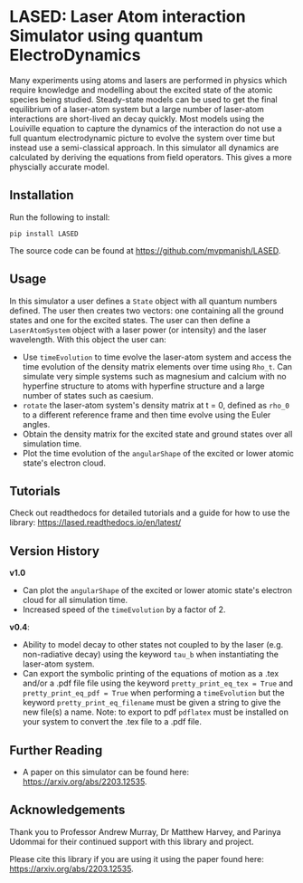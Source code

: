 # LASED: Laser Atom interaction Simulator using quantum ElectroDynamics

Many experiments using atoms and lasers are performed in physics which require knowledge and modelling about the excited state of the atomic species being studied. Steady-state models can be used to get the final equilibrium of a laser-atom system but a large number of laser-atom interactions are short-lived an decay quickly. Most models using the Louiville equation to capture the dynamics of the interaction do not use a full quantum electrodynamic picture to evolve the system over time but instead use a semi-classical approach. In this simulator all dynamics are calculated by deriving the equations from field operators. This gives a more physcially accurate model.

## Installation

Run the following to install:
```
pip install LASED
```

The source code can be found at https://github.com/mvpmanish/LASED.

## Usage

In this simulator a user defines a `State` object with all quantum numbers defined. The user then creates two vectors: one containing all the ground states and one for the excited states. The user can then define a `LaserAtomSystem` object with a laser power (or intensity) and the laser wavelength. With this object the user can:
- Use `timeEvolution` to time evolve the laser-atom system and access the time evolution of the density matrix elements over time using `Rho_t`. Can simulate very simple systems such as magnesium and calcium with no hyperfine structure to atoms with hyperfine structure and a large number of states such as caesium.
- `rotate` the laser-atom system's density matrix at t = 0, defined as `rho_0` to a different reference frame and then time evolve using the Euler angles.
- Obtain the density matrix for the excited state and ground states over all simulation time.
- Plot the time evolution of the `angularShape` of the excited or lower atomic state's electron cloud.

## Tutorials

Check out readthedocs for detailed tutorials and a guide for how to use the library: https://lased.readthedocs.io/en/latest/

## Version History

**v1.0**
- Can plot the `angularShape` of the excited or lower atomic state's electron cloud for all simulation time.
- Increased speed of the `timeEvolution` by a factor of 2.

**v0.4**:
- Ability to model decay to other states not coupled to by the laser (e.g. non-radiative decay) using the keyword `tau_b` when instantiating the laser-atom system.
- Can export the symbolic printing of the equations of motion as a .tex and/or a .pdf file file using the keyword `pretty_print_eq_tex = True` and `pretty_print_eq_pdf = True` when performing a `timeEvolution` but the keyword `pretty_print_eq_filename` must be given a string to give the new file(s) a name. Note: to export to pdf `pdflatex` must be installed on your system to convert the .tex file to a .pdf file.

## Further Reading

- A paper on this simulator can be found here: https://arxiv.org/abs/2203.12535.

## Acknowledgements

Thank you to Professor Andrew Murray, Dr Matthew Harvey, and Parinya Udommai for their continued support with this library and project.

Please cite this library if you are using it using the paper found here: https://arxiv.org/abs/2203.12535.
